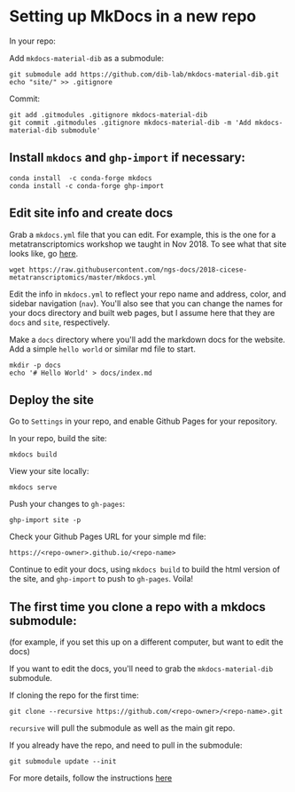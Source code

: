 # Setting up MkDocs in a new repo 

In your repo: 

Add `mkdocs-material-dib` as a submodule:

```
git submodule add https://github.com/dib-lab/mkdocs-material-dib.git
echo "site/" >> .gitignore
```

Commit:

```
git add .gitmodules .gitignore mkdocs-material-dib
git commit .gitmodules .gitignore mkdocs-material-dib -m 'Add mkdocs-material-dib submodule'
```

## Install `mkdocs` and `ghp-import` if necessary:

```
conda install  -c conda-forge mkdocs
conda install -c conda-forge ghp-import
```

## Edit site info and create docs

Grab a `mkdocs.yml` file that you can edit. For example, this is the one for a metatranscriptomics workshop
we taught in Nov 2018. To see what that site looks like, go [here](https://ngs-docs.github.io/2018-cicese-metatranscriptomics).

```
wget https://raw.githubusercontent.com/ngs-docs/2018-cicese-metatranscriptomics/master/mkdocs.yml
```

Edit the info in `mkdocs.yml` to reflect your repo name and address, color, and sidebar navigation (`nav`). You'll also see that you can change the names for your docs directory and built web pages, but I assume here that they are `docs` and `site`, respectively. 

Make a `docs` directory where you'll add the markdown docs for the website. Add a simple `hello world` or similar md file to start. 

```
mkdir -p docs
echo '# Hello World' > docs/index.md
```

## Deploy the site

Go to `Settings` in your repo, and enable Github Pages for your repository.

In your repo, build the site:
```
mkdocs build
```

View your site locally:
```
mkdocs serve
```

Push your changes to `gh-pages`:
```
ghp-import site -p
```

Check your Github Pages URL for your simple md file:
```
https://<repo-owner>.github.io/<repo-name>
```

Continue to edit your docs, using `mkdocs build` to build the html version of the site, and `ghp-import` to push to `gh-pages`. Voila! 


## The first time you clone a repo with a mkdocs submodule:

(for example, if you set this up on a different computer, but want to edit the docs)

If you want to edit the docs, you'll need to grab the `mkdocs-material-dib` submodule.

If cloning the repo for the first time:

```
git clone --recursive https://github.com/<repo-owner>/<repo-name>.git
```
`recursive` will pull the submodule as well as the main git repo.


If you already have the repo, and need to pull in the submodule:

```
git submodule update --init
```

For more details, follow the instructions [here](https://github.com/dib-lab/mkdocs-material-dib/tree/082e5399514cf2eb7c496eecb30a5570452966aa)
